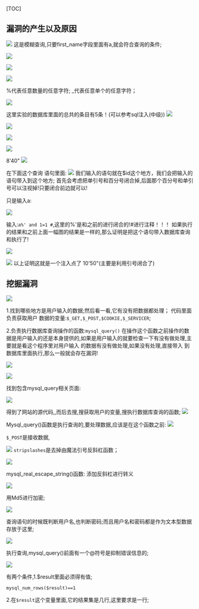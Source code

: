 [TOC]

## 漏洞的产生以及原因
![]((11)盲注-搜索型注入以及漏洞挖掘_files/fbcc8496-a433-4097-8f44-f7f14b7d8a90.jpg)
这是模糊查询,只要first_name字段里面有a,就会符合查询的条件;



![]((11)盲注-搜索型注入以及漏洞挖掘_files/fa341428-8676-4e3d-860d-d45634312442.png)

![]((11)盲注-搜索型注入以及漏洞挖掘_files/34bea7f7-6971-408c-808a-a199d763a3c7.png)


![]((11)盲注-搜索型注入以及漏洞挖掘_files/0d0e948d-28a8-483c-85f3-3cdfa791b900.jpg)

%代表任意数量的任意字符;
_代表任意单个的任意字符；



![]((11)盲注-搜索型注入以及漏洞挖掘_files/043bc0d8-556a-4171-821a-8d9d79c166ad.jpg)

这里实验的数据库里面的总共的条目有5条！(可以参考sql注入(中级))
![]((11)盲注-搜索型注入以及漏洞挖掘_files/d6005604-037b-40d6-aa81-5bf84a700383.png)



![]((11)盲注-搜索型注入以及漏洞挖掘_files/fa894e2a-7a4c-4247-a317-13f0d8691f9f.png)

![]((11)盲注-搜索型注入以及漏洞挖掘_files/0dbac98e-a08e-4e48-8760-0e507958f955.png)


![]((11)盲注-搜索型注入以及漏洞挖掘_files/6d051d32-7255-4767-8b5b-405a9353c350.png)

8'40"
![]((11)盲注-搜索型注入以及漏洞挖掘_files/1f2ae735-e869-4965-8284-7ac4c0a24e4e.jpg)


在下面这个查询 语句里面:
![]((11)盲注-搜索型注入以及漏洞挖掘_files/9e4ae40a-48d8-4329-a8df-6eb2b0318a70.jpg)
我们输入的语句就在$id这个地方，我们会把输入的语句带入到这个地方;
首先会考虑把单引号和百分号闭合掉,后面那个百分号和单引号可以注视掉!只要闭合前边就可以!


只是输入a:

![]((11)盲注-搜索型注入以及漏洞挖掘_files/7bba9f25-b4ae-447f-95e1-bdba1cd7938e.png)

输入:`a%' and 1=1 #`,这里的%'是和之前的进行闭合的!#进行注释！！！
如果执行的结果和之前上面一幅图的结果是一样的,那么证明是把这个语句带入数据库查询和执行了!

![]((11)盲注-搜索型注入以及漏洞挖掘_files/b0e06753-d239-4cfe-92b4-bd14e5dbe7df.png)

![]((11)盲注-搜索型注入以及漏洞挖掘_files/c6255c2c-64aa-4f27-b3f9-2f4a1bfb9156.png)
以上证明这就是一个注入点了
10'50"(主要是利用引号闭合了)

## 挖掘漏洞

![]((11)盲注-搜索型注入以及漏洞挖掘_files/1e94ee17-37e2-4abe-87da-47b141c71710.jpg)

1.找到哪些地方是用户输入的数据;然后看一看,它有没有把数据都处理；
代码里面负责获取用户 数据的变量:`$_GET,$_POST,$COOKIE,$_SERVICER`;

2.负责执行数据库查询操作的函数:`mysql_query()`
在操作这个函数之前操作的数据是用户输入的还是本身提供的,如果是用户输入的就要检查一下有没有做处理,主要就是看这个程序里对用户输入 的数据有没有做处理,如果没有处理,直接带入 到数据库里面执行,那么一般就会存在漏洞!

![]((11)盲注-搜索型注入以及漏洞挖掘_files/826b0228-5507-478d-ab22-823deaadc1ec.jpg)



![]((11)盲注-搜索型注入以及漏洞挖掘_files/3208e894-8226-476a-91f8-1f310c482561.jpg)

找到包含mysql_query相关页面:

![]((11)盲注-搜索型注入以及漏洞挖掘_files/5fb01ad0-7e4b-4f10-bc9f-2ab09c3617fe.jpg)

得到了网站的源代码,,而后去搜,搜获取用户的变量,搜执行数据库查询的函数;
![]((11)盲注-搜索型注入以及漏洞挖掘_files/9e7dd524-92a5-475e-9652-b5e0a3a1ef17.jpg)

Mysql_query()函数是执行查询的,要处理数据,应该是在这个函数之前:
![]((11)盲注-搜索型注入以及漏洞挖掘_files/ff979306-2bc9-4aae-85d5-be32445074bb.jpg)

`$_POST`是接收数据,

![]((11)盲注-搜索型注入以及漏洞挖掘_files/fcc4f7ce-9b42-4f16-aeac-773ff515e124.jpg)
`stripslashes`是去掉由魔法引号反斜杠函数；

![]((11)盲注-搜索型注入以及漏洞挖掘_files/b7ccf40e-dd5e-46f3-9caa-de82dc8a8b9c.jpg)

mysql_real_escape_string()函数:
添加反斜杠进行转义

![]((11)盲注-搜索型注入以及漏洞挖掘_files/89e73e58-a854-4233-a260-66c01342cf89.jpg)

用Md5进行加密;

![]((11)盲注-搜索型注入以及漏洞挖掘_files/0bae6fb0-c1ef-4ab8-9fb7-c005e4a9d24d.jpg)

查询语句的时候既判断用户名,也判断密码;而且用户名和密码都是作为文本型数据存放于这里;

![]((11)盲注-搜索型注入以及漏洞挖掘_files/d93996a2-87ac-48c2-ab33-ce793e9c3bac.jpg)

执行查询,mysql_query()前面有一个@符号是抑制错误信息的;

![]((11)盲注-搜索型注入以及漏洞挖掘_files/b92114ab-7507-4fbe-9b02-ca9a4207b139.jpg)

有两个条件,1.$result里面必须得有值;
```
mysql_num_rows($result)==1
```
2.在`$result`这个变量里面,它的结果集是几行,这里要求是一行;

